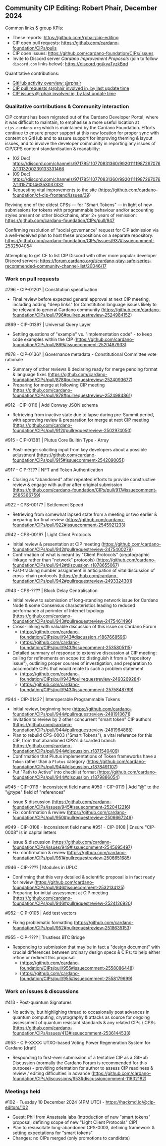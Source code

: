 ## Community CIP Editing: Robert Phair, December 2024

Common links & group KPIs:
- These reports: https://github.com/rphair/cip-editing
- CIP open pull requests: https://github.com/cardano-foundation/CIPs/pulls
- CIP open issues: https://github.com/cardano-foundation/CIPs/issues
- Invite to Discord server _Cardano Improvement Proposals_ (join to follow `discord.com` links below): https://discord.gg/kyaTyzkBqd

Quantitative contributions:
- [GitHub activity overview: @rphair](https://github.com/rphair)
- [CIP pull requests @rphair involved in, by last update time](https://github.com/cardano-foundation/CIPs/pulls?q=is%3Apr+involves%3Arphair+sort%3Aupdated-desc)
- [CIP issues @rphair involved in, by last update time](https://github.com/cardano-foundation/CIPs/issues?q=is%3Aissue+involves%3Arphair+sort%3Aupdated-desc)

### Qualitative contributions & Community interaction

CIP content has been migrated out of the Cardano Developer Portal, where it was difficult to maintain, to emphasise a more useful location at `cips.cardano.org` which is maintained by the Cardano Foundation.  Efforts continue to ensure proper support at this new location for proper sync with content on GitHub and to assure support for improving theming & layout issues, and to involve the developer community in reporting any issues of CIP/CPS content standardisation & readability:
- (02 Dec) https://discord.com/channels/971785110770831360/992011119872970762/1313200239133331466
- (09 Dec) https://discord.com/channels/971785110770831360/992011119872970762/1315710146353037332
- Requesting vital improvements to the site (https://github.com/cardano-foundation/cf-cip-frontend/issues/39)

Reviving one of the oldest CPSs — for "Smart Tokens" — in light of new submissions for tokens with programmable behaviour and/or accounting styles present on other blockchains, after 2+ years of remission: https://github.com/cardano-foundation/CIPs/pull/947

Confirming resolution of "social governance" request for CIP admission via a well-received plan to host these propositions on a separate repository: https://github.com/cardano-foundation/CIPs/issues/937#issuecomment-2532504054

Attempting to get CF to list CIP Discord with other more popular developer Discord servers: https://forum.cardano.org/t/cardano-stay-safe-series-recommended-community-channel-list/20046/17

### Work on pull requests

#796 - CIP-0120? | Constitution specification
- Final review before expected general approval at next CIP meeting, including adding "deep links" for Constitution language issues likely to be relevant to general Cardano community (https://github.com/cardano-foundation/CIPs/pull/796#pullrequestreview-2524984152)

#869 - CIP-0139? | Universal Query Layer
- Settling questions of "example" vs. "implementation code" - to keep code examples within the CIP (https://github.com/cardano-foundation/CIPs/pull/869#issuecomment-2520487933)

#878 - CIP-0136? | Governance metadata - Constitutional Committee vote rationale
- Summary of other reviews & declaring ready for merge pending format & language fixes (https://github.com/cardano-foundation/CIPs/pull/878#pullrequestreview-2524093677)
- Preparing for merge at following CIP meeting (https://github.com/cardano-foundation/CIPs/pull/878#pullrequestreview-2524984861)

#912 - CIP-0116 | Add Conway JSON schema
- Retrieving from inactive state due to lapse during pre-Summit period, with approving review & preparation for merge at next CIP meeting (https://github.com/cardano-foundation/CIPs/pull/912#pullrequestreview-2502974050)

#915 - CIP-0138? | Plutus Core Builtin Type - Array
- Post-merge: soliciting input from key developers about a possible adjustment (https://github.com/cardano-foundation/CIPs/pull/915#issuecomment-2542090051)

#917 - CIP-???? | NFT and Token Authentication
- Closing as "abandoned" after repeated efforts to provide constructive review & engage with author after original submission (https://github.com/cardano-foundation/CIPs/pull/917#issuecomment-2585366759)

#922 - CPS-0017? | Settlement Speed
- Retrieving from somewhat lapsed state from a meeting or two earlier & preparing for final review (https://github.com/cardano-foundation/CIPs/pull/922#issuecomment-2545921233)

#942 - CPS-0019? | Light Client Protocols
- Initial review & presentation at CIP meeting (https://github.com/cardano-foundation/CIPs/pull/942#pullrequestreview-2475400279)
- Confirmation of what is meant by "Client Protocols" (cryptographic linkage rather than "network" protocols) (https://github.com/cardano-foundation/CIPs/pull/942#discussion_r1878655067)
- Fast-tracking number assignment in anticipation of vital discussion of cross-chain protocols (https://github.com/cardano-foundation/CIPs/pull/942#pullrequestreview-2493324301)

#943 - CPS-???? | Block Delay Centralisation
- Initial review to submission of long-standing network issue for Cardano Node & some Consensus characteristics leading to reduced performance at perimter of Internet topology (https://github.com/cardano-foundation/CIPs/pull/943#pullrequestreview-2475461496)
- Cross-linking with valuable discussion of this issue on Cardano Forum
  - (https://github.com/cardano-foundation/CIPs/pull/943#discussion_r1867668596)
  - (https://github.com/cardano-foundation/CIPs/pull/943#issuecomment-2535805115)
- Detailed summary of response to extensive discussion at CIP meeting: calling for refinements on scope (to distinguish it from a "repository issue"), outlining proper courses of investigation, and preparation to accomodate CIPs that would relate to such a problem statement
  - (https://github.com/cardano-foundation/CIPs/pull/943#pullrequestreview-2493269284)
  - (https://github.com/cardano-foundation/CIPs/pull/943#issuecomment-2575848769)

#944 - CIP-0143? | Interoperable Programmable Tokens
- Initial review, beginning here (https://github.com/cardano-foundation/CIPs/pull/944#pullrequestreview-2481913671)
- Invitation to review by 2 other concurrent "smart token" CIP authors (https://github.com/cardano-foundation/CIPs/pull/944#pullrequestreview-2481964888)
- Plan to rebuild CPS-0003 ("Smart Tokens"), a vital reference for this CIP, from that abandoned CPS's discarded branch (https://github.com/cardano-foundation/CIPs/pull/944#discussion_r1871540409)
- Confirmation that Plutus implementations of Token frameworks have a `Token` rather than a `Plutus` category (https://github.com/cardano-foundation/CIPs/pull/944#discussion_r1878491107)
- Put "Path to Active" into checklist format (https://github.com/cardano-foundation/CIPs/pull/944#discussion_r1879886054)

#945 - CIP-0119 - Inconsistent field name
#950 - CIP-0119 | Add "@" to the "@type" field of "references"
- Issue & discussion (https://github.com/cardano-foundation/CIPs/issues/945#issuecomment-2520412216)
- Fix: confirmation & review (https://github.com/cardano-foundation/CIPs/pull/950#pullrequestreview-2506667246)

#949 - CIP-0108 - Inconsistent field name
#951 - CIP-0108 | Ensure "CIP-0008" is in capital letters
- Issue & discussion (https://github.com/cardano-foundation/CIPs/issues/949#issuecomment-2545695497)
- Fix: confirmation & review (https://github.com/cardano-foundation/CIPs/pull/951#pullrequestreview-2506651685)

#946 - CIP-???? | Modules in UPLC
- Confirming that this very detailed & scientific proposal is in fact ready for review (https://github.com/cardano-foundation/CIPs/pull/946#issuecomment-2532134125)
- Preparing for initial assessment at CIP meeting (https://github.com/cardano-foundation/CIPs/pull/946#pullrequestreview-2524126920)

#952 - CIP-0105 | Add test vectors
- Fixing problematic formatting (https://github.com/cardano-foundation/CIPs/pull/952#pullrequestreview-2518635153)

#955 - CIP-???? | Trustless BTC Bridge
- Responding to submission that may be in fact a "design document" with crucial differences between ordinary design specs & CIPs: to help either refine or redirect this proposal:
  - (https://github.com/cardano-foundation/CIPs/pull/955#issuecomment-2558086448)
  - (https://github.com/cardano-foundation/CIPs/pull/955#issuecomment-2558179699)

### Work on issues & discussions

#413 - Post-quantum Signatures
- No activity, but highlighing thread to occasionally post advances in quantum computing, cryptography & attacks as source for ongoing assessment of quantum resistant standards & any related CIPs / CPSs (https://github.com/cardano-foundation/CIPs/issues/413#issuecomment-2536144533)

#953 - CIP-XXXX: UTXO-based Voting Power Regeneration System for Cardano [draft]
- Responding to first-ever submission of a tentative CIP as a GitHub Discussion (normally the Cardano Forum is recommended for this purpose) - providing orientation for author to assess CIP readiness & review / editing difficulties in advance (https://github.com/cardano-foundation/CIPs/discussions/953#discussioncomment-11632182)

### Meetings held

#102 - Tuesday 10 December 2024 (4PM UTC) - https://hackmd.io/@cip-editors/102
- Guest: Phil from Anastasia labs (introduction of new "smart tokens" proposal; defining scope of new "Light Client Protocols" CIP)
- Plan to resuscitate long-abandoned CPS-0003, defining framework & setting expectations for "smart tokens".
- Changes: no CIPs merged (only promotions to candidate)
